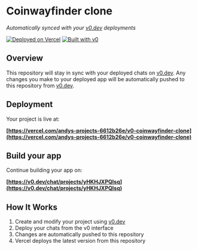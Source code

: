 # Coinwayfinder clone

_Automatically synced with your [v0.dev](https://v0.dev) deployments_

[![Deployed on Vercel](https://img.shields.io/badge/Deployed%20on-Vercel-black?style=for-the-badge&logo=vercel)](https://vercel.com/andys-projects-6612b26e/v0-coinwayfinder-clone)
[![Built with v0](https://img.shields.io/badge/Built%20with-v0.dev-black?style=for-the-badge)](https://v0.dev/chat/projects/yHKHJXPQIsq)

## Overview

This repository will stay in sync with your deployed chats on [v0.dev](https://v0.dev).
Any changes you make to your deployed app will be automatically pushed to this repository from [v0.dev](https://v0.dev).

## Deployment

Your project is live at:

**[https://vercel.com/andys-projects-6612b26e/v0-coinwayfinder-clone](https://vercel.com/andys-projects-6612b26e/v0-coinwayfinder-clone)**

## Build your app

Continue building your app on:

**[https://v0.dev/chat/projects/yHKHJXPQIsq](https://v0.dev/chat/projects/yHKHJXPQIsq)**

## How It Works

1. Create and modify your project using [v0.dev](https://v0.dev)
2. Deploy your chats from the v0 interface
3. Changes are automatically pushed to this repository
4. Vercel deploys the latest version from this repository
